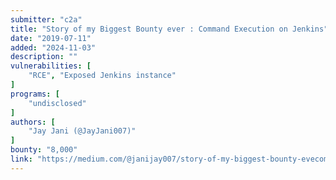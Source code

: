 ```yaml
---
submitter: "c2a"
title: "Story of my Biggest Bounty ever : Command Execution on Jenkins"
date: "2019-07-11"
added: "2024-11-03"
description: ""
vulnerabilities: [
    "RCE", "Exposed Jenkins instance"
]
programs: [
    "undisclosed"
]
authors: [
    "Jay Jani (@JayJani007)"
]
bounty: "8,000"
link: "https://medium.com/@janijay007/story-of-my-biggest-bounty-evecommand-execution-on-jenkin-a73f5242b1e2"
---
```




